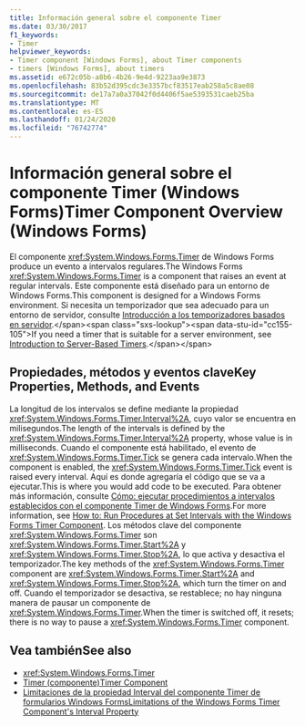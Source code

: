 ```yaml
---
title: Información general sobre el componente Timer
ms.date: 03/30/2017
f1_keywords:
- Timer
helpviewer_keywords:
- Timer component [Windows Forms], about Timer components
- timers [Windows Forms], about timers
ms.assetid: e672c05b-a8b6-4b26-9e4d-9223aa9e3873
ms.openlocfilehash: 83b52d395cdc3e3357bcf83517eab258a5c8ae08
ms.sourcegitcommit: de17a7a0a37042f0d4406f5ae5393531caeb25ba
ms.translationtype: MT
ms.contentlocale: es-ES
ms.lasthandoff: 01/24/2020
ms.locfileid: "76742774"
---
```

# <a name="timer-component-overview-windows-forms"></a><span data-ttu-id="cc155-102">Información general sobre el componente Timer (Windows Forms)</span><span class="sxs-lookup"><span data-stu-id="cc155-102">Timer Component Overview (Windows Forms)</span></span>
<span data-ttu-id="cc155-103">El componente <xref:System.Windows.Forms.Timer> de Windows Forms produce un evento a intervalos regulares.</span><span class="sxs-lookup"><span data-stu-id="cc155-103">The Windows Forms <xref:System.Windows.Forms.Timer> is a component that raises an event at regular intervals.</span></span> <span data-ttu-id="cc155-104">Este componente está diseñado para un entorno de Windows Forms.</span><span class="sxs-lookup"><span data-stu-id="cc155-104">This component is designed for a Windows Forms environment.</span></span> <span data-ttu-id="cc155-105">Si necesita un temporizador que sea adecuado para un entorno de servidor, consulte [Introducción a los temporizadores basados en servidor](https://docs.microsoft.com/previous-versions/visualstudio/visual-studio-2008/tb9yt5e6(v=vs.90)).</span><span class="sxs-lookup"><span data-stu-id="cc155-105">If you need a timer that is suitable for a server environment, see [Introduction to Server-Based Timers](https://docs.microsoft.com/previous-versions/visualstudio/visual-studio-2008/tb9yt5e6(v=vs.90)).</span></span>  
  
## <a name="key-properties-methods-and-events"></a><span data-ttu-id="cc155-106">Propiedades, métodos y eventos clave</span><span class="sxs-lookup"><span data-stu-id="cc155-106">Key Properties, Methods, and Events</span></span>  
 <span data-ttu-id="cc155-107">La longitud de los intervalos se define mediante la propiedad <xref:System.Windows.Forms.Timer.Interval%2A>, cuyo valor se encuentra en milisegundos.</span><span class="sxs-lookup"><span data-stu-id="cc155-107">The length of the intervals is defined by the <xref:System.Windows.Forms.Timer.Interval%2A> property, whose value is in milliseconds.</span></span> <span data-ttu-id="cc155-108">Cuando el componente está habilitado, el evento de <xref:System.Windows.Forms.Timer.Tick> se genera cada intervalo.</span><span class="sxs-lookup"><span data-stu-id="cc155-108">When the component is enabled, the <xref:System.Windows.Forms.Timer.Tick> event is raised every interval.</span></span> <span data-ttu-id="cc155-109">Aquí es donde agregaría el código que se va a ejecutar.</span><span class="sxs-lookup"><span data-stu-id="cc155-109">This is where you would add code to be executed.</span></span> <span data-ttu-id="cc155-110">Para obtener más información, consulte [Cómo: ejecutar procedimientos a intervalos establecidos con el componente Timer de Windows Forms](run-procedures-at-set-intervals-with-wf-timer-component.md).</span><span class="sxs-lookup"><span data-stu-id="cc155-110">For more information, see [How to: Run Procedures at Set Intervals with the Windows Forms Timer Component](run-procedures-at-set-intervals-with-wf-timer-component.md).</span></span> <span data-ttu-id="cc155-111">Los métodos clave del componente <xref:System.Windows.Forms.Timer> son <xref:System.Windows.Forms.Timer.Start%2A> y <xref:System.Windows.Forms.Timer.Stop%2A>, lo que activa y desactiva el temporizador.</span><span class="sxs-lookup"><span data-stu-id="cc155-111">The key methods of the <xref:System.Windows.Forms.Timer> component are <xref:System.Windows.Forms.Timer.Start%2A> and <xref:System.Windows.Forms.Timer.Stop%2A>, which turn the timer on and off.</span></span> <span data-ttu-id="cc155-112">Cuando el temporizador se desactiva, se restablece; no hay ninguna manera de pausar un componente de <xref:System.Windows.Forms.Timer>.</span><span class="sxs-lookup"><span data-stu-id="cc155-112">When the timer is switched off, it resets; there is no way to pause a <xref:System.Windows.Forms.Timer> component.</span></span>  
  
## <a name="see-also"></a><span data-ttu-id="cc155-113">Vea también</span><span class="sxs-lookup"><span data-stu-id="cc155-113">See also</span></span>

- <xref:System.Windows.Forms.Timer>
- [<span data-ttu-id="cc155-114">Timer (componente)</span><span class="sxs-lookup"><span data-stu-id="cc155-114">Timer Component</span></span>](timer-component-windows-forms.md)
- [<span data-ttu-id="cc155-115">Limitaciones de la propiedad Interval del componente Timer de formularios Windows Forms</span><span class="sxs-lookup"><span data-stu-id="cc155-115">Limitations of the Windows Forms Timer Component's Interval Property</span></span>](limitations-of-the-timer-component-interval-property.md)
